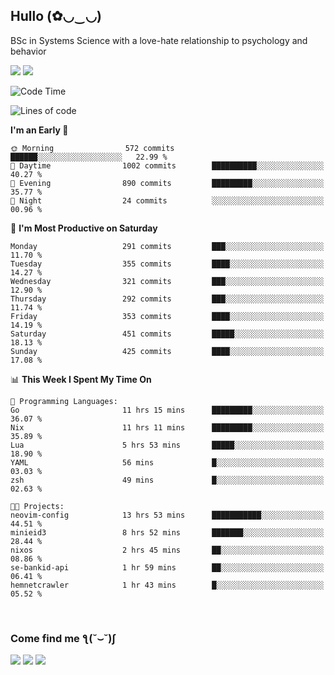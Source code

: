 <h2>Hullo (✿◡‿◡)</h2>

BSc in Systems Science with a love-hate relationship to psychology and behavior

<img src="https://github-readme-activity-graph.vercel.app/graph?username=hedonicadapter&theme=high-contrast"/>
<img src="https://github-readme-stats-git-masterrstaa-rickstaa.vercel.app/api?username=hedonicadapter&theme=highcontrast"/>

<!--START_SECTION:waka-->
![Code Time](http://img.shields.io/badge/Code%20Time-1%2C666%20hrs%2020%20mins-blue)

![Lines of code](https://img.shields.io/badge/From%20Hello%20World%20I%27ve%20Written-6.5%20million%20lines%20of%20code-blue)

**I'm an Early 🐤** 

```text
🌞 Morning                572 commits         ██████░░░░░░░░░░░░░░░░░░░   22.99 % 
🌆 Daytime                1002 commits        ██████████░░░░░░░░░░░░░░░   40.27 % 
🌃 Evening                890 commits         █████████░░░░░░░░░░░░░░░░   35.77 % 
🌙 Night                  24 commits          ░░░░░░░░░░░░░░░░░░░░░░░░░   00.96 % 
```
📅 **I'm Most Productive on Saturday** 

```text
Monday                   291 commits         ███░░░░░░░░░░░░░░░░░░░░░░   11.70 % 
Tuesday                  355 commits         ████░░░░░░░░░░░░░░░░░░░░░   14.27 % 
Wednesday                321 commits         ███░░░░░░░░░░░░░░░░░░░░░░   12.90 % 
Thursday                 292 commits         ███░░░░░░░░░░░░░░░░░░░░░░   11.74 % 
Friday                   353 commits         ████░░░░░░░░░░░░░░░░░░░░░   14.19 % 
Saturday                 451 commits         █████░░░░░░░░░░░░░░░░░░░░   18.13 % 
Sunday                   425 commits         ████░░░░░░░░░░░░░░░░░░░░░   17.08 % 
```


📊 **This Week I Spent My Time On** 

```text
💬 Programming Languages: 
Go                       11 hrs 15 mins      █████████░░░░░░░░░░░░░░░░   36.07 % 
Nix                      11 hrs 11 mins      █████████░░░░░░░░░░░░░░░░   35.89 % 
Lua                      5 hrs 53 mins       █████░░░░░░░░░░░░░░░░░░░░   18.90 % 
YAML                     56 mins             █░░░░░░░░░░░░░░░░░░░░░░░░   03.03 % 
zsh                      49 mins             █░░░░░░░░░░░░░░░░░░░░░░░░   02.63 % 

🐱‍💻 Projects: 
neovim-config            13 hrs 53 mins      ███████████░░░░░░░░░░░░░░   44.51 % 
minieid3                 8 hrs 52 mins       ███████░░░░░░░░░░░░░░░░░░   28.44 % 
nixos                    2 hrs 45 mins       ██░░░░░░░░░░░░░░░░░░░░░░░   08.86 % 
se-bankid-api            1 hr 59 mins        ██░░░░░░░░░░░░░░░░░░░░░░░   06.41 % 
hemnetcrawler            1 hr 43 mins        █░░░░░░░░░░░░░░░░░░░░░░░░   05.52 % 
```


<!--END_SECTION:waka-->

<br/>
<h3>Come find me ƪ(˘⌣˘)ʃ </h3>

<a href="https://hedonicadapter.com/"><img src="https://img.shields.io/badge/-Portfolio-3423A6?style=flat-square&logo=Google-Chrome&logoColor=white"/></a>
<a href="www.linkedin.com/in/sam-herman"><img src="https://img.shields.io/badge/-Sam%20Herman-0077B5?style=flat-square&logo=Linkedin&logoColor=white"/></a>
<a href="mailto:mailservice.samherman@gamil.com"><img src="https://img.shields.io/badge/-mailservice.samherman@gamil.com-D14836?style=flat-square&logo=Gmail&logoColor=white"/></a>

<!--
**cdthomp1/cdthomp1** is a ✨ _special_ ✨ repository because its `README.md` (this file) appears on your GitHub profile.


----
Credit: [cdthomp1](https://github.com/cdthomp1)

Last Edited on: 19/11/2020
